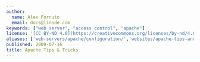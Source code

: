 ```yaml
---
author:
  name: Alex Fornuto
  email: docs@linode.com
keywords: ["web server", "access control", "apache"]
license: '[CC BY-ND 4.0](https://creativecommons.org/licenses/by-nd/4.0)'
aliases: ['web-servers/apache/configuration/','websites/apache-tips-and-tricks/']
published: 2009-07-16
title: Apache Tips & Tricks
---
```

